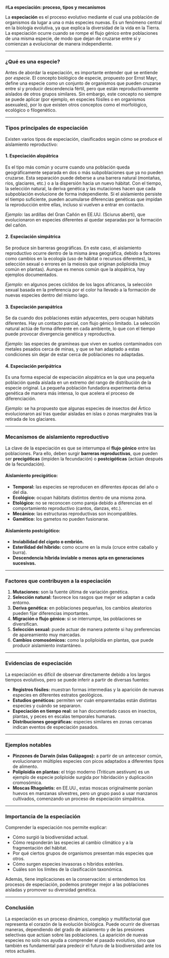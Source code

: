 #**La especiación: proceso, tipos y mecanismos**

La **especiación** es el proceso evolutivo mediante el cual una población de organismos da lugar a una o más especies nuevas. Es un fenómeno central en la biología evolutiva, ya que explica la diversidad de la vida en la Tierra. La especiación ocurre cuando se rompe el flujo génico entre poblaciones de una misma especie, de modo que dejan de cruzarse entre sí y comienzan a evolucionar de manera independiente.

---

### ¿Qué es una especie?

Antes de abordar la especiación, es importante entender qué se entiende por *especie*. El concepto biológico de especie, propuesto por Ernst Mayr, define una especie como un conjunto de organismos que pueden cruzarse entre sí y producir descendencia fértil, pero que están reproductivamente aislados de otros grupos similares. Sin embargo, este concepto no siempre se puede aplicar (por ejemplo, en especies fósiles o en organismos asexuales), por lo que existen otros conceptos como el morfológico, ecológico o filogenético.

---

### Tipos principales de especiación

Existen varios tipos de especiación, clasificados según cómo se produce el aislamiento reproductivo:

#### 1. **Especiación alopátrica**

Es el tipo más común y ocurre cuando una población queda geográficamente separada en dos o más subpoblaciones que ya no pueden cruzarse. Esta separación puede deberse a una barrera natural (montañas, ríos, glaciares, etc.) o a la dispersión hacia un nuevo hábitat. Con el tiempo, la selección natural, la deriva genética y las mutaciones hacen que cada subpoblación evolucione de forma independiente. Si el aislamiento persiste el tiempo suficiente, pueden acumularse diferencias genéticas que impidan la reproducción entre ellas, incluso si vuelven a entrar en contacto.

*Ejemplo:* las ardillas del Gran Cañón en EE.UU. (Sciurus aberti), que evolucionaron en especies diferentes al quedar separadas por la formación del cañón.

#### 2. **Especiación simpátrica**

Se produce sin barreras geográficas. En este caso, el aislamiento reproductivo ocurre dentro de la misma área geográfica, debido a factores como cambios en la ecología (uso de hábitat o recursos diferentes), la selección sexual o errores en la meiosis que originan poliploidía (muy común en plantas). Aunque es menos común que la alopátrica, hay ejemplos documentados.

*Ejemplo:* en algunos peces cíclidos de los lagos africanos, la selección sexual basada en la preferencia por el color ha llevado a la formación de nuevas especies dentro del mismo lago.

#### 3. **Especiación parapátrica**

Se da cuando dos poblaciones están adyacentes, pero ocupan hábitats diferentes. Hay un contacto parcial, con flujo génico limitado. La selección natural actúa de forma diferente en cada ambiente, lo que con el tiempo puede provocar divergencia genética y reproductiva.

*Ejemplo:* las especies de gramíneas que viven en suelos contaminados con metales pesados cerca de minas, y que se han adaptado a estas condiciones sin dejar de estar cerca de poblaciones no adaptadas.

#### 4. **Especiación peripátrica**

Es una forma especial de especiación alopátrica en la que una pequeña población queda aislada en un extremo del rango de distribución de la especie original. La pequeña población fundadora experimenta deriva genética de manera más intensa, lo que acelera el proceso de diferenciación.

*Ejemplo:* se ha propuesto que algunas especies de insectos del Ártico evolucionaron así tras quedar aisladas en islas o zonas marginales tras la retirada de los glaciares.

---

### Mecanismos de aislamiento reproductivo

La clave de la especiación es que se interrumpa el **flujo génico** entre las poblaciones. Para ello, deben surgir **barreras reproductivas**, que pueden ser **precigóticas** (impiden la fecundación) o **postcigóticas** (actúan después de la fecundación).

#### Aislamiento precigótico:

* **Temporal:** las especies se reproducen en diferentes épocas del año o del día.
* **Ecológico:** ocupan hábitats distintos dentro de una misma zona.
* **Etológico:** no se reconocen como pareja debido a diferencias en el comportamiento reproductivo (cantos, danzas, etc.).
* **Mecánico:** las estructuras reproductivas son incompatibles.
* **Gamético:** los gametos no pueden fusionarse.

#### Aislamiento postcigótico:

* **Inviabilidad del cigoto o embrión.**
* **Esterilidad del híbrido:** como ocurre en la mula (cruce entre caballo y burra).
* **Descendencia híbrida inviable o menos apta en generaciones sucesivas.**

---

### Factores que contribuyen a la especiación

1. **Mutaciones:** son la fuente última de variación genética.
2. **Selección natural:** favorece los rasgos que mejor se adaptan a cada entorno.
3. **Deriva genética:** en poblaciones pequeñas, los cambios aleatorios pueden fijar diferencias importantes.
4. **Migración o flujo génico:** si se interrumpe, las poblaciones se diversifican.
5. **Selección sexual:** puede actuar de manera potente si hay preferencias de apareamiento muy marcadas.
6. **Cambios cromosómicos:** como la poliploidía en plantas, que puede producir aislamiento instantáneo.

---

### Evidencias de especiación

La especiación es difícil de observar directamente debido a los largos tiempos evolutivos, pero se puede inferir a partir de diversas fuentes:

* **Registros fósiles:** muestran formas intermedias y la aparición de nuevas especies en diferentes estratos geológicos.
* **Estudios genéticos:** permiten ver cuán emparentadas están distintas especies y cuándo se separaron.
* **Especiación en tiempo real:** se han documentado casos en insectos, plantas, y peces en escalas temporales humanas.
* **Distribuciones geográficas:** especies similares en zonas cercanas indican eventos de especiación pasados.

---

### Ejemplos notables

* **Pinzones de Darwin (islas Galápagos):** a partir de un antecesor común, evolucionaron múltiples especies con picos adaptados a diferentes tipos de alimento.
* **Poliploidía en plantas:** el trigo moderno (Triticum aestivum) es un ejemplo de especie poliploide surgida por hibridación y duplicación cromosómica.
* **Moscas Rhagoletis:** en EE.UU., estas moscas originalmente ponían huevos en manzanas silvestres, pero un grupo pasó a usar manzanos cultivados, comenzando un proceso de especiación simpátrica.

---

### Importancia de la especiación

Comprender la especiación nos permite explicar:

* Cómo surgió la biodiversidad actual.
* Cómo responderán las especies al cambio climático y a la fragmentación del hábitat.
* Por qué ciertos grupos de organismos presentan más especies que otros.
* Cómo surgen especies invasoras o híbridos estériles.
* Cuáles son los límites de la clasificación taxonómica.

Además, tiene implicaciones en la conservación: si entendemos los procesos de especiación, podemos proteger mejor a las poblaciones aisladas y promover su diversidad genética.

---

### Conclusión

La especiación es un proceso dinámico, complejo y multifactorial que representa el corazón de la evolución biológica. Puede ocurrir de diversas maneras, dependiendo del grado de aislamiento y de las presiones selectivas que actúan sobre las poblaciones. La aparición de nuevas especies no solo nos ayuda a comprender el pasado evolutivo, sino que también es fundamental para predecir el futuro de la biodiversidad ante los retos actuales.

